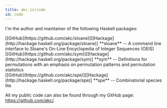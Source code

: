 ```yaml
---
title: akc.is/code
id: code
---
```


I'm the author and maintainer of the following Haskell packages:

<div class="item">
  [[GitHub](https://github.com/akc/sloane)][[Hackage](http://hackage.haskell.org/package/sloane)]  
  **sloane** -- A command line interface to Sloane's On-Line
  Encyclopedia of Integer Sequences (OEIS)
</div>
<div class="item">
  [[GitHub](https://github.com/akc/sym)][[Hackage](http://hackage.haskell.org/package/sym)]  
  **sym** -- Definitions for permutations with an emphasis on permutation
  patterns and permutation statistics
</div>
<div class="item">
  [[GitHub](https://github.com/akc/spe)][[Hackage](http://hackage.haskell.org/package/spe)]  
  **spe** -- Combinatorial species lite
</div>

All my public code can also be found through my GitHub page:
<https://github.com/akc/>.
